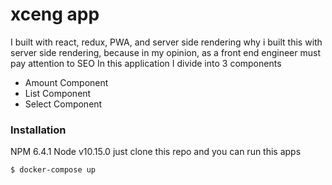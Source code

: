 # xceng app

I built with react, redux, PWA, and server side rendering
why i built this with server side rendering, because in my opinion, as a front end engineer must pay attention to SEO
In this application I divide into 3 components
  - Amount Component
  - List Component
  - Select Component

### Installation

NPM 6.4.1
Node v10.15.0
just clone this repo
and you can run this apps

```sh
$ docker-compose up
```

